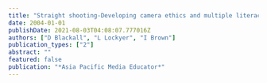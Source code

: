 ```yaml
---
title: "Straight shooting-Developing camera ethics and multiple literacy through digital video news production in high schools"
date: 2004-01-01
publishDate: 2021-08-03T04:08:07.777016Z
authors: ["D Blackall", "L Lockyer", "I Brown"]
publication_types: ["2"]
abstract: ""
featured: false
publication: "*Asia Pacific Media Educator*"
---
```


